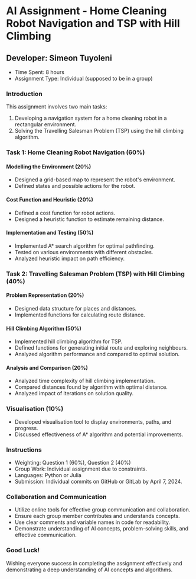 # AI Assignment - Home Cleaning Robot Navigation and TSP with Hill Climbing

## Developer: Simeon Tuyoleni
- Time Spent: 8 hours
- Assignment Type: Individual (supposed to be in a group)

### Introduction
This assignment involves two main tasks:
1. Developing a navigation system for a home cleaning robot in a rectangular environment.
2. Solving the Travelling Salesman Problem (TSP) using the hill climbing algorithm.

### Task 1: Home Cleaning Robot Navigation (60%)
#### Modelling the Environment (20%)
- Designed a grid-based map to represent the robot's environment.
- Defined states and possible actions for the robot.

#### Cost Function and Heuristic (20%)
- Defined a cost function for robot actions.
- Designed a heuristic function to estimate remaining distance.

#### Implementation and Testing (50%)
- Implemented A* search algorithm for optimal pathfinding.
- Tested on various environments with different obstacles.
- Analyzed heuristic impact on path efficiency.

### Task 2: Travelling Salesman Problem (TSP) with Hill Climbing (40%)
#### Problem Representation (20%)
- Designed data structure for places and distances.
- Implemented functions for calculating route distance.

#### Hill Climbing Algorithm (50%)
- Implemented hill climbing algorithm for TSP.
- Defined functions for generating initial route and exploring neighbours.
- Analyzed algorithm performance and compared to optimal solution.

#### Analysis and Comparison (20%)
- Analyzed time complexity of hill climbing implementation.
- Compared distances found by algorithm with optimal distance.
- Analyzed impact of iterations on solution quality.

### Visualisation (10%)
- Developed visualisation tool to display environments, paths, and progress.
- Discussed effectiveness of A* algorithm and potential improvements.

### Instructions
- Weighting: Question 1 (60%), Question 2 (40%)
- Group Work: Individual assignment due to constraints.
- Languages: Python or Julia
- Submission: Individual commits on GitHub or GitLab by April 7, 2024.

### Collaboration and Communication
- Utilize online tools for effective group communication and collaboration.
- Ensure each group member contributes and understands concepts.
- Use clear comments and variable names in code for readability.
- Demonstrate understanding of AI concepts, problem-solving skills, and effective communication.

### Good Luck!
Wishing everyone success in completing the assignment effectively and demonstrating a deep understanding of AI concepts and algorithms.
